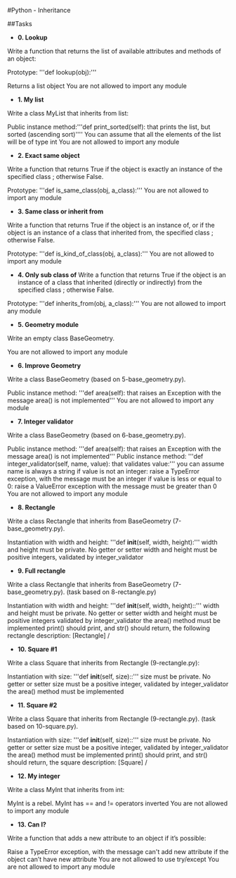 #Python - Inheritance

##Tasks

* **0. Lookup**

Write a function that returns the list of available attributes and methods of an object:

Prototype: '''def lookup(obj):'''

Returns a list object
You are not allowed to import any module


* **1. My list**

Write a class MyList that inherits from list:

Public instance method:'''def print_sorted(self): that prints the list, but sorted (ascending sort)''''
You can assume that all the elements of the list will be of type int
You are not allowed to import any module


* **2. Exact same object**

Write a function that returns True if the object is exactly an instance of the specified class ; otherwise False.

Prototype: '''def is_same_class(obj, a_class):'''
You are not allowed to import any module


* **3. Same class or inherit from**

Write a function that returns True if the object is an instance of, or if the object is an instance of a class that inherited from, the specified class ; otherwise False.

Prototype: '''def is_kind_of_class(obj, a_class):'''
You are not allowed to import any module


* **4. Only sub class of**
Write a function that returns True if the object is an instance of a class that inherited (directly or indirectly) from the specified class ; otherwise False.

Prototype: '''def inherits_from(obj, a_class):'''
You are not allowed to import any module


* **5. Geometry module**

Write an empty class BaseGeometry.

You are not allowed to import any module


* **6. Improve Geometry**

Write a class BaseGeometry (based on 5-base_geometry.py).

Public instance method: '''def area(self): that raises an Exception with the message area() is not implemented'''
You are not allowed to import any module


* **7. Integer validator**

Write a class BaseGeometry (based on 6-base_geometry.py).

Public instance method: '''def area(self): that raises an Exception with the message area() is not implemented'''
Public instance method: '''def integer_validator(self, name, value): that validates value:'''
you can assume name is always a string
if value is not an integer: raise a TypeError exception, with the message <name> must be an integer
if value is less or equal to 0: raise a ValueError exception with the message <name> must be greater than 0
You are not allowed to import any module


* **8. Rectangle**

Write a class Rectangle that inherits from BaseGeometry (7-base_geometry.py).

Instantiation with width and height: '''def __init__(self, width, height):'''
width and height must be private. No getter or setter
width and height must be positive integers, validated by integer_validator


* **9. Full rectangle**

Write a class Rectangle that inherits from BaseGeometry (7-base_geometry.py). (task based on 8-rectangle.py)

Instantiation with width and height: '''def __init__(self, width, height)::'''
width and height must be private. No getter or setter
width and height must be positive integers validated by integer_validator
the area() method must be implemented
print() should print, and str() should return, the following rectangle description: [Rectangle] <width>/<height>


* **10. Square #1**

Write a class Square that inherits from Rectangle (9-rectangle.py):

Instantiation with size: '''def __init__(self, size)::'''
size must be private. No getter or setter
size must be a positive integer, validated by integer_validator
the area() method must be implemented


* **11. Square #2**

Write a class Square that inherits from Rectangle (9-rectangle.py). (task based on 10-square.py).

Instantiation with size: '''def __init__(self, size)::'''
size must be private. No getter or setter
size must be a positive integer, validated by integer_validator
the area() method must be implemented
print() should print, and str() should return, the square description: [Square] <width>/<height>


* **12. My integer**

Write a class MyInt that inherits from int:

MyInt is a rebel. MyInt has == and != operators inverted
You are not allowed to import any module


* **13. Can I?**

Write a function that adds a new attribute to an object if it’s possible:

Raise a TypeError exception, with the message can't add new attribute if the object can’t have new attribute
You are not allowed to use try/except
You are not allowed to import any module
